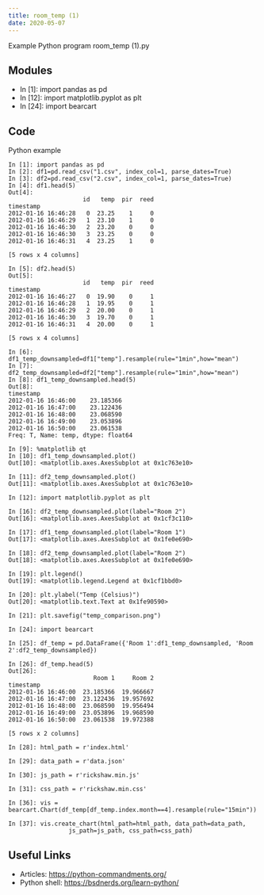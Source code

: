 ```yaml
---
title: room_temp (1)
date: 2020-05-07
---
```

Example Python program room_temp (1).py

## Modules

* In [1]: import pandas as pd
* In [12]: import matplotlib.pyplot as plt
* In [24]: import bearcart

## Code

Python example

    In [1]: import pandas as pd
    In [2]: df1=pd.read_csv("1.csv", index_col=1, parse_dates=True)
    In [3]: df2=pd.read_csv("2.csv", index_col=1, parse_dates=True)
    In [4]: df1.head(5)
    Out[4]: 
                         id   temp  pir  reed
    timestamp                                
    2012-01-16 16:46:28   0  23.25    1     0
    2012-01-16 16:46:29   1  23.10    1     0
    2012-01-16 16:46:30   2  23.20    0     0
    2012-01-16 16:46:30   3  23.25    0     0
    2012-01-16 16:46:31   4  23.25    1     0
    
    [5 rows x 4 columns]
    
    In [5]: df2.head(5)
    Out[5]: 
                         id   temp  pir  reed
    timestamp                                
    2012-01-16 16:46:27   0  19.90    0     1
    2012-01-16 16:46:28   1  19.95    0     1
    2012-01-16 16:46:29   2  20.00    0     1
    2012-01-16 16:46:30   3  19.70    0     1
    2012-01-16 16:46:31   4  20.00    0     1
    
    [5 rows x 4 columns]
    
    In [6]: df1_temp_downsampled=df1["temp"].resample(rule="1min",how="mean")
    In [7]: df2_temp_downsampled=df2["temp"].resample(rule="1min",how="mean")
    In [8]: df1_temp_downsampled.head(5)
    Out[8]: 
    timestamp
    2012-01-16 16:46:00    23.185366
    2012-01-16 16:47:00    23.122436
    2012-01-16 16:48:00    23.068590
    2012-01-16 16:49:00    23.053896
    2012-01-16 16:50:00    23.061538
    Freq: T, Name: temp, dtype: float64
    
    In [9]: %matplotlib qt
    In [10]: df1_temp_downsampled.plot()
    Out[10]: <matplotlib.axes.AxesSubplot at 0x1c763e10>
    
    In [11]: df2_temp_downsampled.plot()
    Out[11]: <matplotlib.axes.AxesSubplot at 0x1c763e10>
    
    In [12]: import matplotlib.pyplot as plt
    
    In [16]: df2_temp_downsampled.plot(label="Room 2")
    Out[16]: <matplotlib.axes.AxesSubplot at 0x1cf3c110>
    
    In [17]: df1_temp_downsampled.plot(label="Room 1")
    Out[17]: <matplotlib.axes.AxesSubplot at 0x1fe0e690>
    
    In [18]: df2_temp_downsampled.plot(label="Room 2")
    Out[18]: <matplotlib.axes.AxesSubplot at 0x1fe0e690>
    
    In [19]: plt.legend()
    Out[19]: <matplotlib.legend.Legend at 0x1cf1bbd0>
    
    In [20]: plt.ylabel("Temp (Celsius)")
    Out[20]: <matplotlib.text.Text at 0x1fe90590>
    
    In [21]: plt.savefig("temp_comparison.png")
    
    In [24]: import bearcart
    
    In [25]: df_temp = pd.DataFrame({'Room 1':df1_temp_downsampled, 'Room 2':df2_temp_downsampled})
    
    In [26]: df_temp.head(5)
    Out[26]: 
                            Room 1     Room 2
    timestamp                                
    2012-01-16 16:46:00  23.185366  19.966667
    2012-01-16 16:47:00  23.122436  19.957692
    2012-01-16 16:48:00  23.068590  19.956494
    2012-01-16 16:49:00  23.053896  19.968590
    2012-01-16 16:50:00  23.061538  19.972388
    
    [5 rows x 2 columns]
    
    In [28]: html_path = r'index.html'
    
    In [29]: data_path = r'data.json'
    
    In [30]: js_path = r'rickshaw.min.js'
    
    In [31]: css_path = r'rickshaw.min.css'
    
    In [36]: vis = bearcart.Chart(df_temp[df_temp.index.month==4].resample(rule="15min"))
    
    In [37]: vis.create_chart(html_path=html_path, data_path=data_path,
                     js_path=js_path, css_path=css_path)
    

## Useful Links

- Articles: https://python-commandments.org/
- Python shell: https://bsdnerds.org/learn-python/
